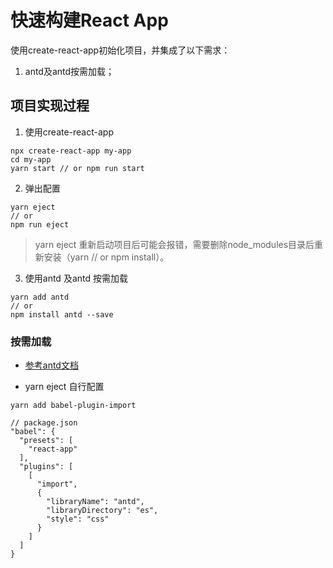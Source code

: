 # 快速构建React App

使用create-react-app初始化项目，并集成了以下需求：

1. antd及antd按需加载；

## 项目实现过程

1. 使用create-react-app
```
npx create-react-app my-app
cd my-app
yarn start // or npm run start
```

2. 弹出配置

```
yarn eject
// or
npm run eject
```

> yarn eject 重新启动项目后可能会报错，需要删除node_modules目录后重新安装（yarn // or npm install）。

3. 使用antd 及antd 按需加载

```
yarn add antd
// or
npm install antd --save
```

### 按需加载

- [参考antd文档](https://ant.design/docs/react/use-with-create-react-app-cn#%E9%AB%98%E7%BA%A7%E9%85%8D%E7%BD%AE)

- yarn eject 自行配置

```
yarn add babel-plugin-import

// package.json
"babel": {
  "presets": [
    "react-app"
  ],
  "plugins": [
    [
      "import",
      {
        "libraryName": "antd",
        "libraryDirectory": "es",
        "style": "css"
      }
    ]
  ]
}
```